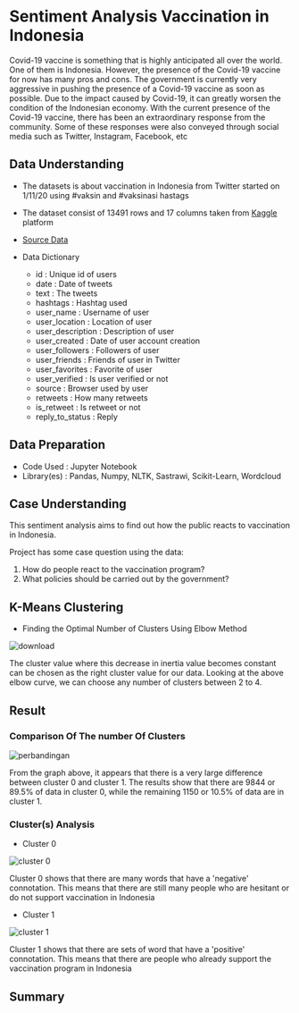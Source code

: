 # Sentiment Analysis Vaccination in Indonesia
Covid-19 vaccine is something that is highly anticipated all over the world. One of them is Indonesia. However, the presence of the Covid-19 vaccine for now has many pros and cons. The government is currently very aggressive in pushing the presence of a Covid-19 vaccine as soon as possible. Due to the impact caused by Covid-19, it can greatly worsen the condition of the Indonesian economy.
With the current presence of the Covid-19 vaccine, there has been an extraordinary response from the community. Some of these responses were also conveyed through social media such as Twitter, Instagram, Facebook, etc 
## Data Understanding
* The datasets is about vaccination in Indonesia from Twitter started on 1/11/20 using #vaksin and #vaksinasi hastags

* The dataset consist of 13491 rows and 17 columns taken from [Kaggle](kaggle.com) platform

* [Source Data](https://www.kaggle.com/rpnugroho/indonesian-vaccination-tweets)

* Data Dictionary
  - id                : Unique id of users
  - date              : Date of tweets
  - text              : The tweets
  - hashtags          : Hashtag used
  - user_name         : Username of user
  - user_location     : Location of user
  - user_description  : Description of user
  - user_created      : Date of user account creation
  - user_followers    : Followers of user
  - user_friends      : Friends of user in Twitter
  - user_favorites    : Favorite of user
  - user_verified     : Is user verified or not
  - source            : Browser used by user
  - retweets          : How many retweets
  - is_retweet        : Is retweet or not
  - reply_to_status   : Reply

## Data Preparation
* Code Used      : Jupyter Notebook
* Library(es)    : Pandas, Numpy, NLTK, Sastrawi, Scikit-Learn, Wordcloud

## Case Understanding
This sentiment analysis aims to find out how the public reacts to vaccination in Indonesia.

Project has some case question using the data:
1. How do people react to the vaccination program?
2. What policies should be carried out by the government?

## K-Means Clustering
* Finding the Optimal Number of Clusters Using Elbow Method

![download](https://user-images.githubusercontent.com/85033777/142930899-3df3616a-8e61-4a78-9ade-a6078574da67.png)

The cluster value where this decrease in inertia value becomes constant can be chosen as the right cluster value for our data. Looking at the above elbow curve, we can choose any number of clusters between 2 to 4.

## Result
### Comparison Of The number Of Clusters

![perbandingan](https://user-images.githubusercontent.com/85033777/142935011-1f9dcadc-2d3f-41f6-923e-ffd00e6ecc49.png)

From the graph above, it appears that there is a very large difference between cluster 0 and cluster 1. The results show that there are 9844 or 89.5% of data in cluster 0, while the remaining 1150 or 10.5% of data are in cluster 1.

### Cluster(s) Analysis
  - Cluster 0

![cluster 0](https://user-images.githubusercontent.com/85033777/142935018-b3e2a4ce-0553-4024-8a7b-8dc89eede6c2.png)

Cluster 0 shows that there are many words that have a 'negative' connotation. This means that there are still many people who are hesitant or do not support vaccination in Indonesia
  - Cluster 1

![cluster 1](https://user-images.githubusercontent.com/85033777/142935015-063b3468-3a6e-46eb-93d9-45e44dd6b711.png)

Cluster 1 shows that there are sets of word that have a 'positive' connotation. This means that there are people who already support the vaccination program in Indonesia

## Summary
